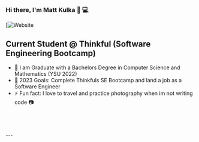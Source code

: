 ### Hi there, I'm Matt Kulka 👋 💻
[![Website](https://www.linkedin.com/in/matt-kulka-9b6a38187/)
## Current Student @ Thinkful (Software Engineering Bootcamp)
- 🔭 I am Graduate with a Bachelors Degree in Computer Science and Mathematics (YSU 2022)
- 🥅 2023 Goals: Complete Thinkfuls SE Bootcamp and land a job as a Software Engineer
- ⚡ Fun fact: I love to travel and practice photography when im not writing code 📷 
<br />
<br />
<br />
---
